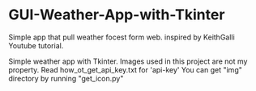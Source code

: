 # GUI-Weather-App-with-Tkinter
Simple app that pull weather focest form web.
inspired by KeithGalli Youtube tutorial.

Simple weather app with Tkinter.
Images used in this project are not my property.
Read how_ot_get_api_key.txt for 'api-key'
You can get "img" directory by running "get_icon.py"
